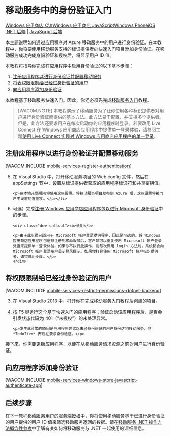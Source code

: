 ﻿<properties pageTitle="Get started with authentication (Windows Store) | Mobile Dev Center" metaKeywords="authentication, FAcebook, GOogle, Twitter, Microsoft Account, login" description="Learn how to use Mobile Services to authenticate users of your Windows Store app through a variety of identity providers, including Google, Facebook, Twitter, and Microsoft." metaCanonical="" services="mobile" documentationCenter="Mobile" title="Get started with authentication in Mobile Services" authors="Glenn Gailey" solutions="" manager="" editor="" />
<tags ms.service="mobile"
    ms.date="12/20/2014"
    wacn.date="04/11/2015"
    />

# 移动服务中的身份验证入门

<div class="dev-center-tutorial-selector sublanding"><a href="/zh-cn/documentation/articles/mobile-services-dotnet-backend-windows-store-dotnet-get-started-users" title="Windows Store C#">Windows 应用商店 C\#</a><a href="/zh-cn/documentation/articles/mobile-services-dotnet-backend-windows-store-javascript-get-started-users" title="Windows Store JavaScript" class="current">Windows 应用商店 JavaScript</a><a href="/zh-cn/documentation/articles/mobile-services-dotnet-backend-windows-phone-get-started-users" title="Windows Phone">Windows Phone</a><a href="/zh-cn/documentation/articles/mobile-services-dotnet-backend-ios-get-started-users" title="iOS">iOS</a><!--<a href="/zh-cn/documentation/articles/mobile-services-dotnet-backend-android-get-started-users" title="Android">Android</a>-->
</div>

<div class="dev-center-tutorial-subselector"><a href="/zh-cn/documentation/articles/mobile-services-dotnet-backend-windows-store-javascript-get-started-users/" title=".NET backend" class="current">.NET 后端</a> | <a href="/zh-cn/documentation/articles/mobile-services-windows-store-javascript-get-started-users/"  title="JavaScript backend">JavaScript 后端</a></div>

本主题说明如何通过应用程序对 Azure 移动服务中的用户进行身份验证。在本教程中，你将要使用移动服务支持的标识提供者向快速入门项目添加身份验证。在移动服务成功完成身份验证和授权后，将显示用户 ID 值。

本教程将指导你完成在应用程序中启用身份验证的以下基本步骤：

1.  [注册应用程序以进行身份验证并配置移动服务][]
2.  [将表权限限制给已经过身份验证的用户][]
3.  [向应用程序添加身份验证][]

本教程基于移动服务快速入门。因此，你还必须先完成[移动服务入门][]教程。

> [WACOM.NOTE] 本教程演示了移动服务为了让你使用各种标识提供者对用户进行身份验证而提供的基本方法。此方法易于配置，并支持多个提供者。但是，此方法还要求用户在每次启动你的应用程序时登录。若要改用 Live Connect 在 Windows 应用商店应用程序中提供单一登录体验，请参阅主题[使用 Live Connect 实现对 Windows 应用商店应用程序的单一登录][]。

<a name="register"></a>
## 注册应用程序以进行身份验证并配置移动服务

[WACOM.INCLUDE [mobile-services-register-authentication][]]

<ol start="5">
<li><p>在 Visual Studio 中，打开移动服务项目的 Web.config 文件，然后在 appSettings 节中，设置从标识提供者获取的应用程序标识符和共享密钥值。</p>

    <p>在本地开发期间将使用这些设置。将移动服务项目发布到 Azure 后，这些设置将被门户中设置的值重写。</p></li>

<li><p>可选）完成<a href="/zh-cn/documentation/articles/mobile-services-how-to-register-store-app-package-microsoft-authentication/">注册 Windows 应用商店应用程序包以进行 Microsoft 身份验证</a>中的步骤。</p>

    <div class="dev-callout"><b>说明</b>

    <p>由于此步骤只适用于 Microsoft 帐户登录提供程序，因此是可选的。将 Windows 应用商店应用程序包信息注册到移动服务后，客户端可以重复使用 Microsoft 帐户登录凭据来提供单一登录体验。如果你不执行此操作，则每次调用 login 方法时，系统都会向 Microsoft 帐户登录用户显示登录提示。如果你打算使用 Microsoft 帐户标识提供者，请完成此步骤。</p>
	</div>
</li>
</ol>

<a name="permissions"></a>
## 将权限限制给已经过身份验证的用户

[WACOM.INCLUDE [mobile-services-restrict-permissions-dotnet-backend][]]

<ol start="3">
<li><p>在 Visual Studio 2013 中，打开你在完成<a href="/zh-cn/documentation/articles/mobile-services-dotnet-backend-windows-store-dotnet-get-started/">移动服务入门</a>教程后创建的项目。</p>

<li><p>按 F5 键运行这个基于快速入门的应用程序；验证启动该应用程序后，是否会引发状态代码为 401（“未授权”）的未处理异常。</p>

    <p>发生此异常的原因是应用程序尝试以未经身份验证的用户身份访问移动服务，但 *TodoItem* 表现在要求身份验证。</p>
</li>
</ol>

接下来，你需要更新应用程序，以便在从移动服务请求资源之前对用户进行身份验证。

<a name="add-authentication"></a>
## 向应用程序添加身份验证

[WACOM.INCLUDE [mobile-services-windows-store-javascript-authenticate-app][]]

<a name="next-steps"> </a>
## 后续步骤

在下一教程[移动服务用户的服务端授权][]中，你将使用移动服务基于已进行身份验证的用户提供的用户 ID 值来筛选移动服务返回的数据。请在[移动服务 .NET 操作方法概念性参考][]中了解有关如何将移动服务与 .NET 一起使用的详细信息。

  [Windows 应用商店 C#]: /zh-cn/documentation/articles/mobile-services-dotnet-backend-windows-store-dotnet-get-started-users "Windows 应用商店 C#"
  [Windows 应用商店 JavaScript]: /zh-cn/documentation/articles/mobile-services-dotnet-backend-windows-store-javascript-get-started-users "Windows 应用商店 JavaScript"
  [Windows Phone]: /zh-cn/documentation/articles/mobile-services-dotnet-backend-windows-phone-get-started-users "Windows Phone"
  [iOS]: /zh-cn/documentation/articles/mobile-services-dotnet-backend-ios-get-started-users "iOS"
  [.NET 后端]: /zh-cn/documentation/articles/mobile-services-dotnet-backend-windows-store-javascript-get-started-users/ ".NET 后端"
  [JavaScript 后端]: /zh-cn/documentation/articles/mobile-services-windows-store-javascript-get-started-users/ "JavaScript 后端"
  [注册应用程序以进行身份验证并配置移动服务]: #register
  [将表权限限制给已经过身份验证的用户]: #permissions
  [向应用程序添加身份验证]: #add-authentication
  [移动服务入门]: /zh-cn/documentation/articles/mobile-services-dotnet-backend-windows-store-javascript-get-started/
  [使用 Live Connect 实现对 Windows 应用商店应用程序的单一登录]: /zh-cn/documentation/articles/mobile-services-windows-store-dotnet-single-sign-on
  [mobile-services-register-authentication]: ../includes/mobile-services-register-authentication.md
  [注册 Windows 应用商店应用程序包以进行 Microsoft 身份验证]: /zh-cn/documentation/articles/mobile-services-how-to-register-store-app-package-microsoft-authentication/
  [mobile-services-restrict-permissions-dotnet-backend]: ../includes/mobile-services-restrict-permissions-dotnet-backend.md
  [1]: /zh-cn/documentation/articles/mobile-services-dotnet-backend-windows-store-dotnet-get-started/
  [mobile-services-windows-store-javascript-authenticate-app]: ../includes/mobile-services-windows-store-javascript-authenticate-app.md
  [移动服务用户的服务端授权]: /zh-cn/documentation/articles/mobile-services-dotnet-backend-windows-store-javascript-authorize-users-in-scripts
  [移动服务 .NET 操作方法概念性参考]: /develop/mobile/how-to-guides/work-with-net-client-library
